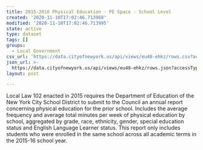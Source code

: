 ```yaml
---
title: 2015-2016 Physical Education - PE Space - School Level
created: '2020-11-10T17:02:46.713968'
modified: '2020-11-10T17:02:46.713995'
state: active
type: dataset
tags: []
groups:
  - Local Government
csv_url: 'https://data.cityofnewyork.us/api/views/eu48-ehkz/rows.csv?accessType=DOWNLOAD'
json_url: >-
  https://data.cityofnewyork.us/api/views/eu48-ehkz/rows.json?accessType=DOWNLOAD
layout: post

---
```

Local Law 102 enacted in 2015 requires the Department of Education of the New York City School District to submit to the Council an annual report concerning physical education for the prior school.  Includes the average frequency and average total minutes per week of physical education by school, aggregated by grade, race, ethnicity, gender, special education status and English Language Learner status.  This report only includes students who were enrolled in the same school across all academic terms in the 2015-16 school year.
